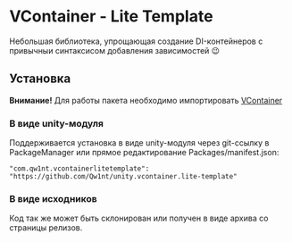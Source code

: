 
# VContainer - Lite Template

Небольшая библиотека, упрощающая создание DI-контейнеров с привычныи синтаксисом добавления зависимостей 😉

## Установка

**Внимание!** Для работы пакета необходимо импортировать [VContainer](https://vcontainer.hadashikick.jp/getting-started/installation)


### В виде unity-модуля

Поддерживается установка в виде unity-модуля через git-ссылку в PackageManager или прямое редактирование Packages/manifest.json:

```
"com.qw1nt.vcontainerlitetemplate": "https://github.com/Qw1nt/unity.vcontainer.lite-template"
```

### В виде исходников

Код так же может быть склонирован или получен в виде архива со страницы релизов.
